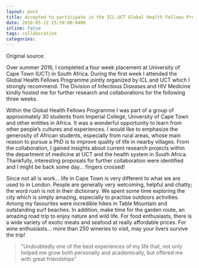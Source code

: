```yaml
---
layout: post
title: Accepted to participate in the ICL-UCT Global Health Fellows Program!
date: 2016-05-12 15:59:00-0400
inline: false
tags: collaboration
categories: 
---
```


Original source: 
<a href="https://www.imperial.ac.uk/students/global-opportunities/pg/student-experiences/bernard-hernandez--/"
   class="" target="_blank">
   <i class="fa fa-sm fa-link" aria-hidden="true"></i>
</a>

Over summer 2016, I completed a four week placement at University of Cape Town (UCT) in South Africa. During the first week I attended the Global Health Fellows Programme jointly organized by ICL and UCT which I strongly recommend. The Division of Infectious Diseases and HIV Medicine kindly hosted me for further research and collaborations for the following three weeks.

Within the Global Health Fellows Programme I was part of a group of approximately 30 students from Imperial College, University of Cape Town and other entities in Africa. It was a wonderful opportunity to learn from other people’s cultures and experiences. I would like to emphasize the generosity of African students, especially from rural areas, whose main reason to pursue a PhD is to improve quality of life in nearby villages. From the collaboration, I gained insights about current research projects within the department of medicine at UCT and the health system in South Africa. Thankfully, interesting proposals for further collaboration were identified and I might be back some day… fingers crossed!

Since not all is work… life in Cape Town is very different to what we are used to in London. People are generally very welcoming, helpful and chatty; the word rush is not in their dictionary. We spent some time exploring the city which is simply amazing, especially to practise outdoors activities. Among my favourites were incredible hikes in Table Mountain and outstanding surf beaches. In addition, make time for the garden route, an amazing road trip to enjoy nature and wild life. For food enthusiasts, there is a wide variety of exotic meats and seafood at really affordable prices. For wine enthusiasts… more than 250 wineries to visit, may your livers survive the trip!

> "Undoubtedly one of the best experiences of my life that, not only helped me grow both personally and academically, but offered me with great friendships"
